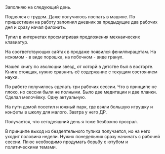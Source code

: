 Заполняю на следующий день.

Поднялся с трудом. Даже получилось поспать в машине.
По пришестивии на работу заполнил дневник за предыдущие два рабочих дня и сразу начал филонить.

Тупил в интернетах просматривая предложения мехнаических клавиатур.

На соответствующих сайтах в продаже появился фенилпирацетам. На искомом - в виде порошка, на побочном - виде гранул.

Нашёл книгу по эволюции звёзд, от которй в детстве был в восторге. Книга стоящая, нужно сравнить её содержание с текущим состоянием науки.

По работе получилось сделать три рабочих сессии. Что в принципе не плохо, но сессии были не полными. Было две медитации и две планки.
Сделал мелочёвку. Одну актуальную.

На пути домой посетил и южный парк, где взяли большую игрушку и конфеты в школу для малого. Завтра у него ДР.

Получается, что сегодняшний день я тоже безбожно просрал.

В принципе выход из бездеятельного тупика получается, но на него уходит половина недели. Нужно понедельник сразу начинать с рабочей сессии. Плюс необходимо продумать борьбу с ютубом и политическими темами.